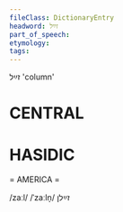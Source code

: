```yaml
---
fileClass: DictionaryEntry
headword: זײַל
part_of_speech: 
etymology: 
tags: 
---
```

זײַל
'column'

CENTRAL
========

HASIDIC
=======
= AMERICA = 

/zaːl/
/ˈzaːln̩/ זײַלן
